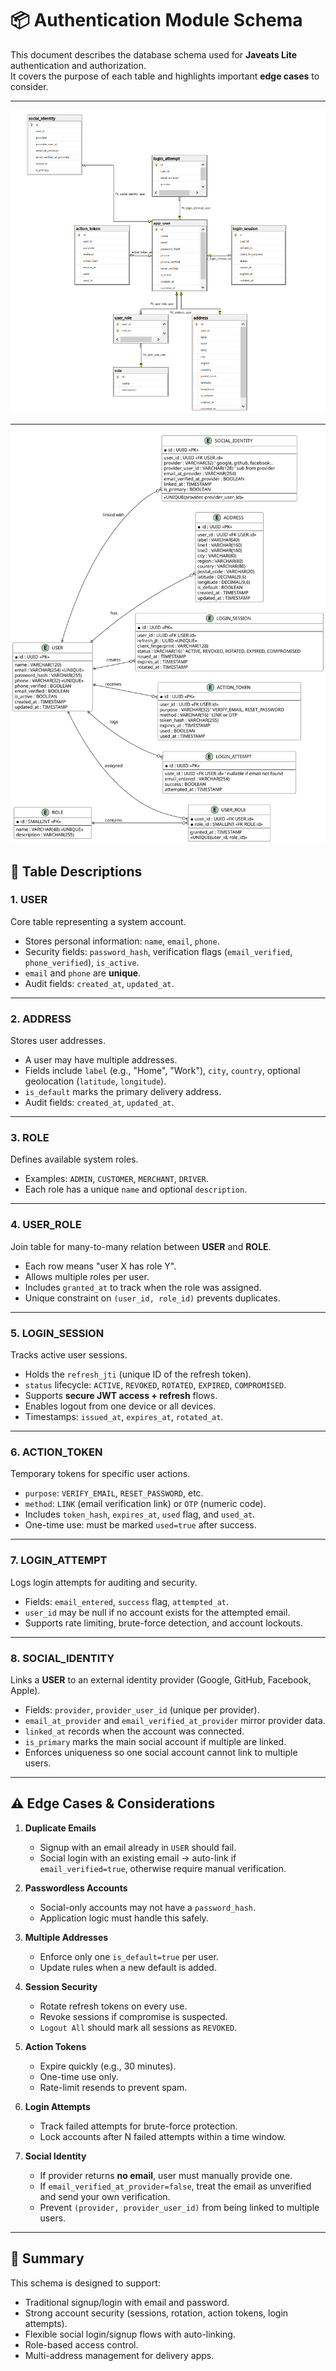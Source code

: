# 📦 Authentication Module Schema

This document describes the database schema used for **Javeats Lite** authentication and authorization.  
It covers the purpose of each table and highlights important **edge cases** to consider.

---
![This is the simplified ERD for the Authentication Module](SQL_ERD.png)

---
![This is the ERD for the Authentication Module](ERD.svg)

## 📑 Table Descriptions

### 1. USER
Core table representing a system account.  
- Stores personal information: `name`, `email`, `phone`.  
- Security fields: `password_hash`, verification flags (`email_verified`, `phone_verified`), `is_active`.  
- `email` and `phone` are **unique**.  
- Audit fields: `created_at`, `updated_at`.

---

### 2. ADDRESS
Stores user addresses.  
- A user may have multiple addresses.  
- Fields include `label` (e.g., "Home", "Work"), `city`, `country`, optional geolocation (`latitude`, `longitude`).  
- `is_default` marks the primary delivery address.  
- Audit fields: `created_at`, `updated_at`.

---

### 3. ROLE
Defines available system roles.  
- Examples: `ADMIN`, `CUSTOMER`, `MERCHANT`, `DRIVER`.  
- Each role has a unique `name` and optional `description`.

---

### 4. USER_ROLE
Join table for many-to-many relation between **USER** and **ROLE**.  
- Each row means "user X has role Y".  
- Allows multiple roles per user.  
- Includes `granted_at` to track when the role was assigned.  
- Unique constraint on `(user_id, role_id)` prevents duplicates.

---

### 5. LOGIN_SESSION
Tracks active user sessions.  
- Holds the `refresh_jti` (unique ID of the refresh token).  
- `status` lifecycle: `ACTIVE`, `REVOKED`, `ROTATED`, `EXPIRED`, `COMPROMISED`.  
- Supports **secure JWT access + refresh** flows.  
- Enables logout from one device or all devices.  
- Timestamps: `issued_at`, `expires_at`, `rotated_at`.

---

### 6. ACTION_TOKEN
Temporary tokens for specific user actions.  
- `purpose`: `VERIFY_EMAIL`, `RESET_PASSWORD`, etc.  
- `method`: `LINK` (email verification link) or `OTP` (numeric code).  
- Includes `token_hash`, `expires_at`, `used` flag, and `used_at`.  
- One-time use: must be marked `used=true` after success.

---

### 7. LOGIN_ATTEMPT
Logs login attempts for auditing and security.  
- Fields: `email_entered`, `success` flag, `attempted_at`.  
- `user_id` may be null if no account exists for the attempted email.  
- Supports rate limiting, brute-force detection, and account lockouts.

---

### 8. SOCIAL_IDENTITY
Links a **USER** to an external identity provider (Google, GitHub, Facebook, Apple).  
- Fields: `provider`, `provider_user_id` (unique per provider).  
- `email_at_provider` and `email_verified_at_provider` mirror provider data.  
- `linked_at` records when the account was connected.  
- `is_primary` marks the main social account if multiple are linked.  
- Enforces uniqueness so one social account cannot link to multiple users.

---

## ⚠️ Edge Cases & Considerations

1. **Duplicate Emails**
   - Signup with an email already in `USER` should fail.  
   - Social login with an existing email → auto-link if `email_verified=true`, otherwise require manual verification.

2. **Passwordless Accounts**
   - Social-only accounts may not have a `password_hash`.  
   - Application logic must handle this safely.

3. **Multiple Addresses**
   - Enforce only one `is_default=true` per user.  
   - Update rules when a new default is added.

4. **Session Security**
   - Rotate refresh tokens on every use.  
   - Revoke sessions if compromise is suspected.  
   - `Logout All` should mark all sessions as `REVOKED`.

5. **Action Tokens**
   - Expire quickly (e.g., 30 minutes).  
   - One-time use only.  
   - Rate-limit resends to prevent spam.

6. **Login Attempts**
   - Track failed attempts for brute-force protection.  
   - Lock accounts after N failed attempts within a time window.

7. **Social Identity**
   - If provider returns **no email**, user must manually provide one.  
   - If `email_verified_at_provider=false`, treat the email as unverified and send your own verification.  
   - Prevent `(provider, provider_user_id)` from being linked to multiple users.

---

## 📘 Summary
This schema is designed to support:
- Traditional signup/login with email and password.  
- Strong account security (sessions, rotation, action tokens, login attempts).  
- Flexible social login/signup flows with auto-linking.  
- Role-based access control.  
- Multi-address management for delivery apps.

